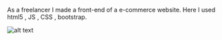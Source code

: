 As a freelancer I made a front-end of a e-commerce website.
Here I used html5 , JS , CSS , bootstrap. 

![alt text](https://agomoni.in/groupchat/img/plant-ecom.jpeg)
